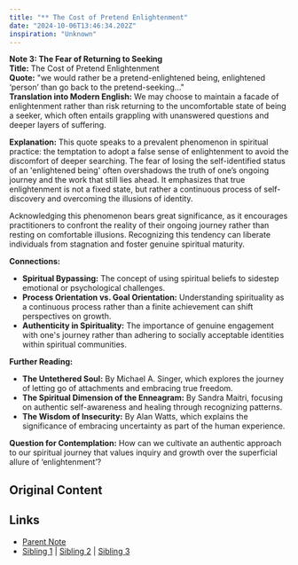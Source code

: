```yaml
---
title: "** The Cost of Pretend Enlightenment"
date: "2024-10-06T13:46:34.202Z"
inspiration: "Unknown"
---
```


  

**Note 3: The Fear of Returning to Seeking**  
**Title:** The Cost of Pretend Enlightenment  
**Quote:** "we would rather be a pretend-enlightened being, enlightened ‘person’ than go back to the pretend-seeking..."  
**Translation into Modern English:** We may choose to maintain a facade of enlightenment rather than risk returning to the uncomfortable state of being a seeker, which often entails grappling with unanswered questions and deeper layers of suffering.  

**Explanation:** This quote speaks to a prevalent phenomenon in spiritual practice: the temptation to adopt a false sense of enlightenment to avoid the discomfort of deeper searching. The fear of losing the self-identified status of an 'enlightened being' often overshadows the truth of one’s ongoing journey and the work that still lies ahead. It emphasizes that true enlightenment is not a fixed state, but rather a continuous process of self-discovery and overcoming the illusions of identity.

Acknowledging this phenomenon bears great significance, as it encourages practitioners to confront the reality of their ongoing journey rather than resting on comfortable illusions. Recognizing this tendency can liberate individuals from stagnation and foster genuine spiritual maturity.  

**Connections:**  
- **Spiritual Bypassing:** The concept of using spiritual beliefs to sidestep emotional or psychological challenges.  
- **Process Orientation vs. Goal Orientation:** Understanding spirituality as a continuous process rather than a finite achievement can shift perspectives on growth.  
- **Authenticity in Spirituality:** The importance of genuine engagement with one's journey rather than adhering to socially acceptable identities within spiritual communities.  

**Further Reading:**  
- **The Untethered Soul:** By Michael A. Singer, which explores the journey of letting go of attachments and embracing true freedom.  
- **The Spiritual Dimension of the Enneagram:** By Sandra Maitri, focusing on authentic self-awareness and healing through recognizing patterns.  
- **The Wisdom of Insecurity:** By Alan Watts, which explains the significance of embracing uncertainty as part of the human experience.  

**Question for Contemplation:** How can we cultivate an authentic approach to our spiritual journey that values inquiry and growth over the superficial allure of ‘enlightenment’?  


## Original Content



## Links

- [Parent Note](/parent-note.md)
- [Sibling 1](/zettel1.md) | [Sibling 2](/zettel2.md) | [Sibling 3](/zettel3.md)
